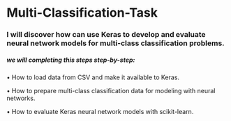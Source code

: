 # Multi-Classification-Task

### I will discover how can use Keras to develop and evaluate neural network models for multi-class classification problems.

##### we will completing this steps step-by-step:

• How to load data from CSV and make it available to Keras.

• How to prepare multi-class classification data for modeling with neural networks.

• How to evaluate Keras neural network models with scikit-learn.
